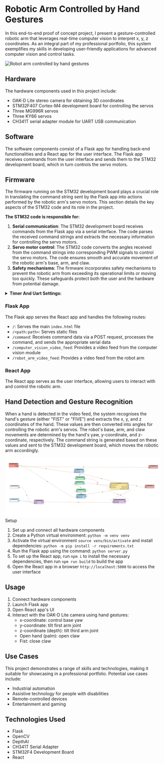 # Robotic Arm Controlled by Hand Gestures

In this end-to-end proof of concept project, I present a gesture-controlled robotic arm that leverages real-time computer vision to interpret x, y, z coordinates. 
As an integral part of my professional portfolio, this system exemplifies my skills in developing user-friendly applications for advanced computer vision and control tasks.

![Robot arm controlled by hand gestures](readme_assets/gesture_controlled_robot_arm_demo_1.gif)

## Hardware

The hardware components used in this project include:

- OAK-D Lite stereo camera for obtaining 3D coordinates
- STM32F407 Cortex-M4 development board for controlling the servos
- Three MG996R servos
- Three KY66 servos
- CH341T serial adapter module for UART USB communication

## Software

The software components consist of a Flask app for handling back-end functionalities and a React app for the user interface. 
The Flask app receives commands from the user interface and sends them to the STM32 development board, which in turn controls the servo motors.

## Firmware

The firmware running on the STM32 development board plays a crucial role in translating the command string sent by the Flask app into actions performed by the robotic arm's servo motors. 
This section details the key aspects of the STM32 code and its role in the project.

<strong>
    The STM32 code is responsible for:
</strong>

<ol>
  <li>
    <strong>Serial communication</strong>: The STM32 development board receives commands from the Flask app via a serial interface. The code parses the received command strings and extracts the necessary information for controlling the servo motors.
  </li>
  <li>
    <strong>Servo motor control</strong>: The STM32 code converts the angles received from the command strings into corresponding PWM signals to control the servo motors. The code ensures smooth and accurate movement of the robotic arm's base, arm, and claw.
  </li>
  <li>
    <strong>Safety mechanisms</strong>: The firmware incorporates safety mechanisms to prevent the robotic arm from exceeding its operational limits or moving too quickly. These safeguards protect both the user and the hardware from potential damage.
  </li>
</ol>
<details><summary><b>Timer And Uart Settings:</b></summary>

### SystemClock_Config: Configure the system clock
<ul>
    <li>MX_GPIO_Init: Initialise GPIO pins</li>
    <li>MX_TIM2_Init: Initialise Timer 2</li>
    <li>MX_TIM3_Init: Initialise Timer 3</li>
    <li>MX_UART4_Init: Initialise UART 4</li>
</ul>

### Flashing the STM32 Firmware
<ol>
    <li>Compile the provided source code using STM32CubeIDE.</li>
    <li>Flash the compiled code to the STM32F4XX microcontroller.</li>
    <li>Connect the servo motors to the respective GPIO pins mentioned in the code.</li>
    <li>Power up the system and establish a UART connection to communicate with the robotic arm.</li>
    <li>Send commands in the following format: 
    <br>
    Example: #BASE1-90,ARM2-45,ARM3-135\n 
    <br>
    The robotic arm will move the joints to the specified angles.</li>
</ol>

# PWM Pin Clock Configurations

In order to achieve a timer frequency of 50Hz with a 84MHz APB1 timer clock and a 84MHz APB1 peripheral clock we do the calculation below.

Here's the calculation:

Timer frequency = APB1 timer clock / (PSC + 1) / (ARR + 1)
Timer frequency = 84,000,000 Hz / (41 + 1) / (39999 + 1) ≈ 50 Hz
Solving for PSC: PSC = 41
Solving for ARR: ARR = 39999

<div style="display:flex; width:100%">
  <div style="flex:1"><img src="readme_assets/clock_configuration.png" style="max-width:100%;" alt="stm32 clock configuration diagram"></div>
  <div style="flex:1"><img src="readme_assets/pinout_configuration.png" style="max-width:100%;" alt="stm32 pinout configuration diagram"></div>
</div>

</details>


### Flask App

The Flask app serves the React app and handles the following routes:

- `/`: Serves the main `index.html` file
- `/<path:path>`: Serves static files
- `/command`: Receives command data via a POST request, processes the command, and sends the appropriate serial data
- `/computer_vision_video_feed`: Provides a video feed from the computer vision module
- `/robot_arm_video_feed`: Provides a video feed from the robot arm

### React App

The React app serves as the user interface, allowing users to interact with and control the robotic arm.

## Hand Detection and Gesture Recognition

When a hand is detected in the video feed, the system recognises the hand's gesture (either "FIST" or "FIVE") and extracts the x, y, and z coordinates of the hand. These values are then converted into angles for controlling the robotic arm's servos. The robot's base, arm, and claw movements are determined by the hand's yaw, y-coordinate, and z-coordinate, respectively. The command string is generated based on these values and sent to the STM32 development board, which moves the robotic arm accordingly.

<div style="display:flex; width:100%">
  <div style="flex:1"><img src="readme_assets/hand_gesture_rec_pipeline.png" alt="computer vision neural network pipeline graph" style="max-width:100%;></div>
</div>

<details><summary><b>Computer Vision Implementation:</b></summary>

<ol>
  <li>
    <strong>Depthai and OAK-D device:</strong> The code uses the Depthai library to interface with the OAK-D device, which is a powerful and versatile computer vision device. The pipeline is set up to utilise the OAK-D's RGB camera, stereo cameras, and depth processing capabilities.
  </li>
  <li>
    <strong>Mediapipe utilities:</strong> The code utilises a variety of utility functions from the Mediapipe library. These utilities help with tasks such as hand region detection, gesture recognition, and processing image data.
  </li>
  <li>
    <strong>Neural network models:</strong> The code incorporates several neural network models for palm detection and hand landmark estimation. These models are loaded as blob files and used in the pipeline to process the input images.
  </li>
  <li>
    <strong>Pipeline creation and node linking:</strong> The create_pipeline and link_nodes functions are responsible for creating the Depthai pipeline and linking the nodes. This process sets up the flow of data through the pipeline, connecting the input devices (such as the RGB camera and the stereo cameras) to the neural network models and the output processing.
  </li>
  <li>
    <strong>Hand data extraction:</strong> The extract_hand_data function is used to extract hand data from the output of the pipeline, including hand landmarks, rotation, and handedness. This function processes the output data and converts it into a more usable format for further analysis or visualisation.
  </li>
</ol>

</details>

## Setup

<ol>
  <li>Set up and connect all hardware components</li>
  <li>Create a Python virtual environment: <code>python -m venv venv</code></li>
  <li>Activate the virtual environment  <code>source venv/bin/activate</code>  and install dependencies: <code>python -m pip install -r requirements.txt</code></li>
  <li>Run the Flask app using the command: <code>python server.py</code></li>
  <li>To set up the React app, run <code>npm i</code> to install the necessary dependencies, then run <code>npm run build</code> to build the app</li>
  <li>Open the React app in a browser <code>http://localhost:5000</code> to access the user interface</li>
</ol>



## Usage

<ol>
  <li>Connect hardware components</li>
  <li>Launch Flask app</li>
  <li>Open React app's UI</li>
  <li>
    Interact with the OAK-D Lite camera using hand gestures:
    <ul>
      <li>x-coordinate: control base yaw</li>
      <li>y-coordinate: tilt first arm joint</li>
      <li>z-coordinate (depth): tilt third arm joint</li>
      <li>Open hand (palm): open claw</li>
      <li>Fist: close claw</li>
    </ul>
  </li>
</ol>


## Use Cases

This project demonstrates a range of skills and technologies, making it suitable for showcasing in a professional portfolio. Potential use cases include:

- Industrial automation
- Assistive technology for people with disabilities
- Remote-controlled devices
- Entertainment and gaming

## Technologies Used

- Flask
- OpenCV
- DepthAI
- CH341T Serial Adapter
- STM32F4 Development Board
- React
